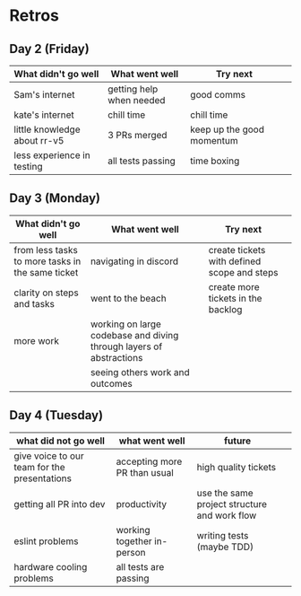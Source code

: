# Retros

## Day 2 (Friday)

| What didn't go well          | What went well           | Try next                   |   |
|------------------------------|--------------------------|----------------------------|---|
| Sam's internet               | getting help when needed | good comms                 |   |
| kate's internet              | chill time               | chill time                 |   |
| little knowledge about rr-v5 | 3 PRs merged             | keep up the good momentum  |   |
| less experience in testing   | all tests passing        | time boxing                |   |

## Day 3 (Monday)
| What didn't go well                              | What went well                                                      | Try next                                     |   |
|--------------------------------------------------|---------------------------------------------------------------------|----------------------------------------------|---|
| from less tasks to more tasks in the same ticket | navigating in discord                                               | create tickets with defined scope and steps  |   |
| clarity on steps and tasks                       | went to the beach                                                   | create more tickets in the backlog           |   |
| more work                                        | working on large codebase and diving through layers of abstractions |                                              |   |
|                                                  | seeing others work and outcomes                                     |                                              |   |

## Day 4 (Tuesday)
| what did not go well                         | what went well               | future                                        |   |
|----------------------------------------------|------------------------------|-----------------------------------------------|---|
| give voice to our team for the presentations | accepting more PR than usual | high quality tickets                          |   |
| getting all PR into dev                      | productivity                 | use the same project structure and work flow  |   |
| eslint problems                              | working together in-person   | writing tests (maybe TDD)                     |   |
| hardware cooling problems                    | all tests are passing        |                                               |   |
